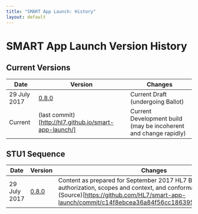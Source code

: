 ```yaml
---
title: "SMART App Launch: History"
layout: default
---
```


# SMART App Launch Version History

## Current Versions

| Date | Version  | Changes |
|------|----------|---------|
| 29 July 2017 | [0.8.0](http://hl7.org/fhir/smart-app-launch/index.html) | Current Draft (undergoing Ballot) |
| Current | (last commit)[http://hl7.github.io/smart-app-launch/] | Current Development build (may be incoherent and change rapidly) |

## STU1 Sequence

| Date | Version  | Changes |
|------|----------|---------|
| 29 July 2017 | [0.8.0](http://hl7.org/fhir/smart-app-launch/2017Sep/index.html) | Content as prepared for September 2017 HL7 Ballot. Includes authorization, scopes and context, and conformance declarations. (Source)[https://github.com/HL7/smart-app-launch/commit/c14f8ebcea36a84f56cc186395c88d59e6d811a7].|
